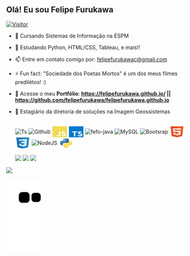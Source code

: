 ## Olá! Eu sou Felipe Furukawa

[![Visitor](https://visitor-badge.laobi.icu/badge?page_id=felipefurukawa.felipefurukawa)](https://github.com/felipefurukawa)    

- 🔭 Cursando Sistemas de Informação na ESPM
- 🌱 Estudando Python, HTML/CSS, Tableau, e mais!!
- 📫 Entre em contato comigo por: felipefurukawac@gmail.com
- ⚡ Fun fact: "Sociedade dos Poetas Mortos" é um dos meus filmes predilétos! :)
- 🥇 Acesse o meu <b>Portfólio</b>: <b>https://felipefurukawa.github.io/ || https://github.com/felipefurukawa/felipefurukawa.github.io</b>
- 🎫 Estagiário da diretoria de soluções na Imagem Geossistemas


  <div style="display: inline_block"><br>
  <img align="center" alt="Ts" height="30" width="40" src="https://cdn.jsdelivr.net/gh/devicons/devicon/icons/vscode/vscode-original.svg">
  <img align="center" alt="Github" height="30" width="40" src="https://cdn.jsdelivr.net/gh/devicons/devicon/icons/github/github-original.svg">
  <img align="center" alt="fefo-Js" height="30" width="40" src="https://raw.githubusercontent.com/devicons/devicon/master/icons/javascript/javascript-plain.svg">
  <img align="center" alt="fefo-Ts" height="30" width="40" src="https://raw.githubusercontent.com/devicons/devicon/master/icons/typescript/typescript-plain.svg">
  <img align="center" alt="fefo-java" height="30" width="40" src="https://cdn.jsdelivr.net/gh/devicons/devicon/icons/java/java-original.svg">
  <img align="center" alt="MySQL" height="30" width="40" src="https://cdn.jsdelivr.net/gh/devicons/devicon/icons/mysql/mysql-original-wordmark.svg">
  <img align="center" alt="Bootsrap" height="30" width="40" src="https://cdn.jsdelivr.net/gh/devicons/devicon/icons/bootstrap/bootstrap-original.svg">
  <img align="center" alt="fefo-HTML" height="30" width="40" src="https://raw.githubusercontent.com/devicons/devicon/master/icons/html5/html5-original.svg">
  <img align="center" alt="fefo-CSS" height="30" width="40" src="https://raw.githubusercontent.com/devicons/devicon/master/icons/css3/css3-original.svg">
  <img align="center" alt="NodeJS" height="30" width="40" src="https://cdn.jsdelivr.net/gh/devicons/devicon/icons/nodejs/nodejs-original.svg">
  <img align="center" alt="fefo-Python" height="30" width="40" src="https://raw.githubusercontent.com/devicons/devicon/master/icons/python/python-original.svg">
  
  </div>
  
  
  
  <div><br>
  <a href="https://instagram.com/fee_fcarlao" target="_blank"><img src="https://img.shields.io/badge/-Instagram-%23E4405F?style=for-the-badge&logo=instagram&logoColor=white" target="_blank"></a>
  <a href="https://www.linkedin.com/in/felipe-furukawa-b249b3206/" target="_blank"><img src="https://img.shields.io/badge/LinkedIn-0077B5?style=for-the-badge&logo=linkedin&logoColor=white" target="_blank"></a>
  <a href = "mailto:felipefurukawac@gmail.com"><img src="https://img.shields.io/badge/-Gmail-%23333?style=for-the-badge&logo=gmail&logoColor=white" target="_blank"></a>
 
 <img height="240em" src="https://github-readme-stats.vercel.app/api/top-langs/?username=felipefurukawa&layout=compact&langs_count=7&theme=dracula"/>

  ![Snake animation](https://github.com/felipefurukawa/felipefurukawa/blob/output/github-contribution-grid-snake.svg)
</div>
  
 
